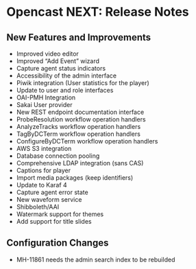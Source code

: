 Opencast NEXT: Release Notes
============================

New Features and Improvements
-----------------------------

- Improved video editor
- Improved “Add Event” wizard
- Capture agent status indicators
- Accessibility of the admin interface
- Piwik integration (User statistics for the player)
- Update to user and role interfaces
- OAI-PMH Integration
- Sakai User provider
- New REST endpoint documentation interface
- ProbeResolution workflow operation handlers
- AnalyzeTracks workflow operation handlers
- TagByDCTerm workflow operation handlers
- ConfigureByDCTerm workflow operation handlers
- AWS S3 integration
- Database connection pooling
- Comprehensive LDAP integration (sans CAS)
- Captions for player
- Import media packages (keep identifiers)
- Update to Karaf 4
- Capture agent error state
- New waveform service
- Shibboleth/AAI
- Watermark support for themes
- Add support for title slides


Configuration Changes
---------------------

- MH-11861 needs the admin search index to be rebuilded
